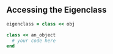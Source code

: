 ## Accessing the Eigenclass

```ruby
eigenclass = class << obj

class << an_object
  # your code here
end
```